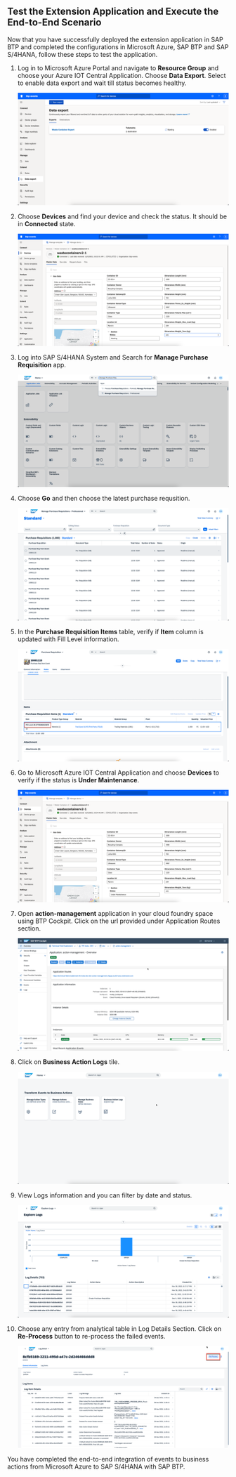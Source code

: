## Test the Extension Application and Execute the End-to-End Scenario

Now that you have successfully deployed the extension application in SAP BTP and completed the configurations in Microsoft Azure, SAP BTP and SAP S/4HANA, follow these steps to test the application.

1. Log in to Microsoft Azure Portal and navigate to **Resource Group** and choose your Azure IOT Central Application. Choose **Data Export**. Select to enable data export and wait till status becomes healthy.

    ![plot](./images/StartDataExport.png)

2. Choose **Devices** and find your device and check the status. It should be in **Connected** state.

    ![plot](./images/DeviceStatusWorking.png)

3. Log into SAP S/4HANA System and Search for **Manage Purchase Requisition** app.

    ![plot](./images/S4HANASearchApp.png)

4. Choose **Go** and then choose the latest purchase requsition.

    ![plot](./images/PurchaseRequisitionList.png)

5. In the **Purchase Requisition Items** table, verify if **Item** column is updated with Fill Level information.

    ![plot](./images/PurchaseRequsitionWithFillLevel.png)

6. Go to Microsoft Azure IOT Central Application and choose **Devices** to verify if the status is **Under Maintenance**.

    ![plot](./images/DeviceStatusUnderMaintenance.png)

7. Open **action-management** application in your cloud foundry space using BTP Cockpit. Click on the url provided under Application Routes section.

    ![plot](./images/ActionManagementApplication.png)

8. Click on **Business Action Logs** tile.

    ![plot](./images/ActionManagementHome.png)

9. View Logs information and you can filter by date and status. 

    ![plot](./images/LogsListView.png)

10. Choose any entry from analytical table in Log Details Section. Click on **Re-Process** button to re-process the failed events.

    ![plot](./images/LogsDetailView.png)

You have completed the end-to-end integration of events to business actions from Microsoft Azure to SAP S/4HANA with SAP BTP.

